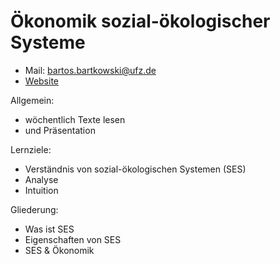 # Ökonomik sozial-ökologischer Systeme

- Mail: [bartos.bartkowski@ufz.de](bartos.bartkowski@ufz.de)
- [Website](bartoszbartk.com)



Allgemein:

- wöchentlich Texte lesen
- und Präsentation



Lernziele:

- Verständnis von sozial-ökologischen Systemen (SES)
- Analyse
- Intuition



Gliederung:

- Was ist SES
- Eigenschaften von SES
- SES & Ökonomik

